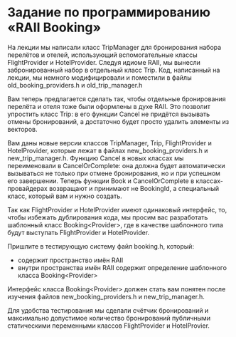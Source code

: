 # Задание по программированию «RAII Booking»

На лекции мы написали класс TripManager для бронирования набора перелётов и отелей, использующий вспомогательные классы FlightProvider и HotelProvider. Следуя идиоме RAII, мы вынесли забронированный набор в отдельный класс Trip. Код, написанный на лекции, мы немного модифицировали и поместили в файлы old_booking_providers.h и old_trip_manager.h

Вам теперь предлагается сделать так, чтобы отдельные бронирования перелёта и отеля тоже были оформлены в духе RAII. Это позволит упростить класс Trip: в его функции Cancel не придётся вызывать отмены бронирований, а достаточно будет просто удалить элементы из векторов.

Вам даны новые версии классов TripManager, Trip, FlightProvider и HotelProvider, которые лежат в файлах new_booking_providers.h и new_trip_manager.h. Функцию Cancel в новых классах мы переименовали в CancelOrComplete: она должна будет автоматически вызываться не только при отмене бронирования, но и при успешном его завершении. Теперь функции Book и CancelOrComplete в классах-провайдерах возвращают и принимают не BookingId, а специальный класс, который вам и нужно создать.

Так как FlightProvider и HotelProvider имеют одинаковый интерфейс, то, чтобы избежать дублирования кода, мы просим вас разработать шаблонный класс Booking\<Provider\>, где в качестве шаблонного типа будут выступать FlightProvider и HotelProvider.

Пришлите в тестирующую систему файл booking.h, который:
- содержит пространство имён RAII
- внутри пространства имён RAII содержит определение шаблонного класса Booking\<Provider\>

Интерфейс класса Booking\<Provider\> должен стать вам понятен после изучения файлов new_booking_providers.h и new_trip_manager.h.

Для удобства тестирования мы сделали счётчик бронирований и максимально допустимое количество бронирований публичными статическими переменными классов FlightProvider и HotelProvier.
